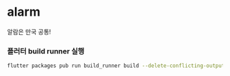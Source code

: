 # alarm

알람은 만국 공통!

### 플러터 build runner 실행
```bash
flutter packages pub run build_runner build --delete-conflicting-outputs
```